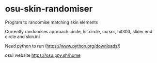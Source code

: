 # osu-skin-randomiser
Program to randomise matching skin elements

Currently randomises approach circle, hit circle, cursor, hit300, slider end circle and skin.ini

Need python to run (https://www.python.org/downloads/)

osu! website https://osu.ppy.sh/home
